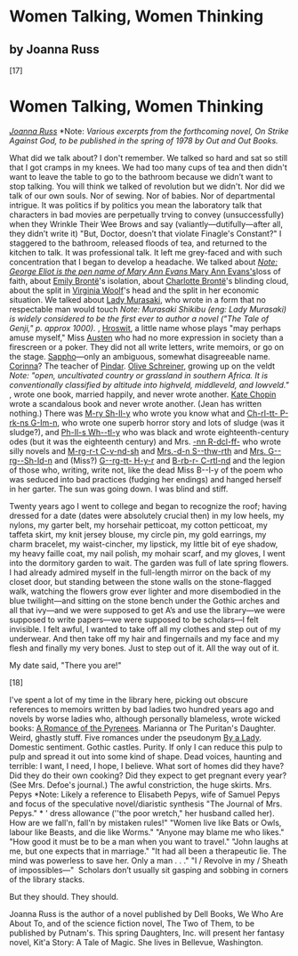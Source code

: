# Women Talking, Women Thinking## by Joanna Russ [17] # Women Talking, Women Thinking*[Joanna Russ](http://www.wikidata.org/entity/Q265270)* *Note: *Various excerpts from the forthcoming novel, On Strike Against God, to be published in the spring of 1978 by Out and Out Books.* What did we talk about? I don't remember. We talked so hard and sat so still that I got cramps in my knees. We had too many cups of tea and then didn't want to leave the table to go to the bathroom because we didn’t want to stop talking. You will think we talked of revolution but we didn't. Nor did we talk of our own souls. Nor of sewing. Nor of babies. Nor of departmental intrigue. It was politics if by politics you mean the laboratory talk that characters in bad movies are perpetually trving to convey (unsuccessfully) when they Wrinkle Their Wee Brows and say (valiantly—dutifully—after all, they didn’t write it) "But, Doctor, doesn’t that violate Finagle's Constant?" I staggered to the bathroom, released floods of tea, and returned to the kitchen to talk. It was professional talk. It left me grey-faced and with such concentration that I began to develop a headache. We talked about [ *Note: George Eliot is the pen name of Mary Ann Evans* Mary Ann Evans's](http://www.wikidata.org/entity/Q131333)loss of faith, about [Emily Brontë](http://www.wikidata.org/entity/Q80137)'s isolation, about [Charlotte Brontë](http://www.wikidata.org/entity/Q127332)'s blinding cloud, about the split in [Virginia Woolf](http://www.wikidata.org/entity/Q40909)'s head and the split in her economic situation. We talked about [Lady Murasaki](http://www.wikidata.org/entity/Q81731), who wrote in a form that no respectable man would touch *Note: Murasaki Shikibu (eng: Lady Murasaki) is widely considered to be the first ever to author a novel ("The Tale of Genji," p. approx 1000).* , [Hroswit](http://www.wikidata.org/entity/Q170248), a little name whose plays "may perhaps amuse myself," Miss [Austen](http://www.wikidata.org/entity/Q36322) who had no more expression in society than a firescreen or a poker. They did not all write letters, write memoirs, or go on the stage. [Sappho](http://www.wikidata.org/entity/Q17892)—only an ambiguous, somewhat disagreeable name. [Corinna](http://www.wikidata.org/entity/Q241132)? The teacher of [Pindar](http://www.wikidata.org/entity/Q134929). [Olive Schreiner](http://www.wikidata.org/entity/Q151180), growing up on the veldt *Note: "open, uncultivated country or grassland in southern Africa. It is conventionally classified by altitude into highveld, middleveld, and lowveld."* , wrote one book, married happily, and never wrote another. [Kate Chopin](http://www.wikidata.org/entity/Q230476) wrote a scandalous book and never wrote another. (Jean has written nothing.) There was [M-ry Sh-Il-y](http://www.wikidata.org/entity/Q101638) who wrote you know what and [Ch-rl-tt- P-rk-ns G-Im-n](http://www.wikidata.org/entity/Q287752), who wrote one superb horror story and lots of sludge (was it sludge?), and [Ph-Il-s Wh--tl-y](http://www.wikidata.org/entity/Q257911) who was black and wrote eighteenth-century odes (but it was the eighteenth century) and Mrs. [-nn R-dcl-ff-](http://www.wikidata.org/entity/Q231944) who wrote silly novels and [M-rg-r-t C-v-nd-sh](http://www.wikidata.org/entity/Q242640) and [Mrs.-d-n S--thw-rth](http://www.wikidata.org/entity/Q447019) and [Mrs. G--rg--Sh-Id-n](http://www.wikidata.org/entity/Q13562984) and (Miss?) [G--rg-tt- H-y-r](http://www.wikidata.org/entity/Q272706) and [B-rb-r- C-rtl-nd](http://www.wikidata.org/entity/Q235965) and the legion of those who, writing, write not, like the dead Miss B--l-y of the poem who was seduced into bad practices (fudging her endings) and hanged herself in her garter. The sun was going down. I was blind and stiff.Twenty years ago I went to college and began to recognize the roof; having dressed for a date (dates were absolutely crucial then) in my low heels, my nylons, my garter belt, my horsehair petticoat, my cotton petticoat, my taffeta skirt, my knit jersey blouse, my circle pin, my gold earrings, my charm bracelet, my waist-cincher, my lipstick, my little bit of eye shadow, my heavy faille coat, my nail polish, my mohair scarf, and my gloves, I went into the dormitory garden to wait. The garden was full of late spring flowers. I had already admired myself in the full-length mirror on the back of my closet door, but standing between the stone walls on the stone-flagged walk, watching the flowers grow ever lighter and more disembodied in the blue twilight—and sitting on the stone bench under the Gothic arches and all that ivy—and we were supposed to get A’s and use the library—we were supposed to write papers—we were supposed to be scholars—I felt invisible. I felt awful, I wanted to take off all my clothes and step out of my underwear. And then take off my hair and fingernails and my face and my flesh and finally my very bones. Just to step out of it. All the way out of it.My date said, "There you are!" [18] I've spent a lot of my time in the library here, picking out obscure references to memoirs written by bad ladies two hundred years ago and novels by worse ladies who, although personally blameless, wrote wicked books: [A Romance of the Pyrenees](https://archive.org/details/romancepyrenees05cuthgoog/page/n3/mode/2up). Marianna or The Puritan's Daughter. Weird, ghastly stuff. Five romances under the pseudonym [By a Lady](http://www.wikidata.org/entity/Q36322). Domestic sentiment. Gothic castles. Purity. If only I can reduce this pulp to pulp and spread it out into some kind of shape. Dead voices, haunting and terrible: I want, I need, I hope, I believe. What sort of homes did they have? Did they do their own cooking? Did they expect to get pregnant every year? (See Mrs. Defoe's journal.) The awful constriction, the huge skirts. Mrs. Pepys *Note: Likely a reference to Elisabeth Pepys, wife of Samuel Pepys and focus of the speculative novel/diaristic synthesis "The Journal of Mrs. Pepys." * ' dress allowance (''the poor wretch," her husband called her). How are we fall'n, fall'n by mistaken rules!" "Women live like Bats or Owls, labour like Beasts, and die like Worms." "Anyone may blame me who likes." "How good it must be to be a man when you want to travel." "John laughs at me, but one expects that in marriage." "It had all been a therapeutic lie. The mind was powerless to save her. Only a man . . ." "I / Revolve in my / Sheath of impossibles—"  Scholars don’t usually sit gasping and sobbing in corners of the library stacks.But they should. They should.Joanna Russ is the author of a novel published by Dell Books, We Who Are About To, and of the science fiction novel, The Two of Them, to be published by Putnam's. This spring Daughters, Inc. will present her fantasy novel, Kit'a Story: A Tale of Magic. She lives in Bellevue, Washington. 